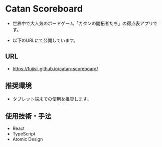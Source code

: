 # Catan Scoreboard

- 世界中で大人気のボードゲーム「カタンの開拓者たち」の得点表アプリです。

- 以下のURLにて公開しています。

## URL

- https://fujisii.github.io/catan-scoreboard/

## 推奨環境

- タブレット端末での使用を推奨します。

## 使用技術・手法

- React
- TypeScript
- Atomic Design

